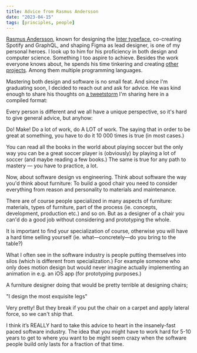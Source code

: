 ```yaml
---
title: Advice from Rasmus Andersson
date: "2023-04-15"
tags: [principles, people]
---
```


[Rasmus Andersson](https://rsms.me/), known for designing the [Inter typeface](https://rsms.me/inter/), co-creating Spotify and GraphQL, and shaping Figma as lead designer, is one of my personal heroes. I look up to him for his proficiency in both design and computer science. Something I too aspire to achieve. Besides the work everyone knows about, he spends his time tinkering and creating [other projects](https://rsms.me/projects/). Among them multiple programming languages. 

Mastering both design and software is no small feat. And since I'm graduating soon, I decided to reach out and ask for advice. He was kind enough to share his thoughts on [a tweetstorm](https://twitter.com/rsms/status/1645135344134942721) I'm sharing here in a compiled format:


Every person is different and we all have a unique perspective, so it's hard to give general advice, but anyhow:

Do! Make! Do a lot of work, do A LOT of work. The saying that in order to be great at something, you have to do it 10 000 times is true (in most cases.) 

You can read all the books in the world about playing soccer but the only way you can be a great soccer player is (obviously) by playing a lot of soccer (and maybe reading a few books.) The same is true for any path to mastery — you have to practice, a lot.

Now, about software design vs engineering. Think about software the way you'd think about furniture: To build a good chair you need to consider everything from reason and personality to materials and maintenance.

There are of course people specialized in many aspects of furniture: materials, types of furniture, part of the process (ie. concepts, development, production etc.) and so on. But as a designer of a chair you can'd do a good job without considering and prototyping the whole.

It is important to find your specialization of course, otherwise you will have a hard time selling yourself (ie. what—concretely—do you bring to the table?)

What I often see in the software industry is people putting themselves into silos (which is different from specialization.) For example someone who only does motion design but would never imagine actually implementing an animation in e.g. an iOS app (for prototyping purposes.)

A furniture designer doing that would be pretty terrible at designing chairs;

"I design the most exquisite legs" 

Very pretty! But they break if you put the chair on a carpet and apply lateral force, so we can't ship that.

I think it’s REALLY hard to take this advice to heart in the insanely-fast paced software industry. The idea that you might have to work hard for 5-10 years to get to where you want to be might seem crazy when the software people build only lasts for a fraction of that time.
